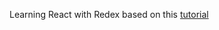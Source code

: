 Learning React with Redex based on this [tutorial](https://www.youtube.com/playlist?list=PL4cUxeGkcC9ij8CfkAY2RAGb-tmkNwQHG) 